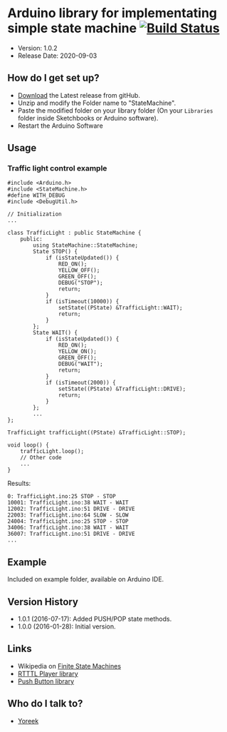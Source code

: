 # Arduino library for implementating simple state machine [![Build Status](https://travis-ci.org/yoreek/Arduino-StateMachine.svg?branch=master)](https://travis-ci.org/yoreek/Arduino-StateMachine)

* Version: 1.0.2
* Release Date: 2020-09-03

## How do I get set up? ##

 * [Download](https://github.com/yoreek/Arduino-StateMachine/archive/master.zip) the Latest release from gitHub.
 * Unzip and modify the Folder name to "StateMachine".
 * Paste the modified folder on your library folder (On your `Libraries` folder inside Sketchbooks or Arduino software).
 * Restart the Arduino Software


## Usage ##

### Traffic light control example ###
```
#include <Arduino.h>
#include <StateMachine.h>
#define WITH_DEBUG
#include <DebugUtil.h>

// Initialization
...

class TrafficLight : public StateMachine {
    public:
        using StateMachine::StateMachine;
        State STOP() {
            if (isStateUpdated()) {
                RED_ON();
                YELLOW_OFF();
                GREEN_OFF();
                DEBUG("STOP");
                return;
            }
            if (isTimeout(10000)) {
                setState((PState) &TrafficLight::WAIT);
                return;
            }
        };
        State WAIT() {
            if (isStateUpdated()) {
                RED_ON();
                YELLOW_ON();
                GREEN_OFF();
                DEBUG("WAIT");
                return;
            }
            if (isTimeout(2000)) {
                setState((PState) &TrafficLight::DRIVE);
                return;
            }
        };
        ...
};

TrafficLight trafficLight((PState) &TrafficLight::STOP);

void loop() {
    trafficLight.loop();
    // Other code
    ...
}

```

Results:

```
0: TrafficLight.ino:25 STOP - STOP
10001: TrafficLight.ino:38 WAIT - WAIT
12002: TrafficLight.ino:51 DRIVE - DRIVE
22003: TrafficLight.ino:64 SLOW - SLOW
24004: TrafficLight.ino:25 STOP - STOP
34006: TrafficLight.ino:38 WAIT - WAIT
36007: TrafficLight.ino:51 DRIVE - DRIVE
...
```

## Example ##

Included on example folder, available on Arduino IDE.


## Version History ##

 * 1.0.1 (2016-07-17): Added PUSH/POP state methods.
 * 1.0.0 (2016-01-28): Initial version.


## Links

 * Wikipedia on [Finite State Machines](https://en.wikipedia.org/wiki/Finite-state_machine)
 * [RTTTL Player library](https://github.com/yoreek/Arduino-RtttlPlayer)
 * [Push Button library](https://github.com/yoreek/Arduino-PushButton)


## Who do I talk to? ##

 * [Yoreek](https://github.com/yoreek)
